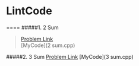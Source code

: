 # LintCode

====
#####1. 2 Sum     
>[Problem Link](http://lintcode.com/en/problem/2-sum/)      
>[MyCode](2 sum.cpp)


#####2. 3 Sum     [Problem Link](http://lintcode.com/en/problem/3-sum/)      [MyCode](3 sum.cpp)
